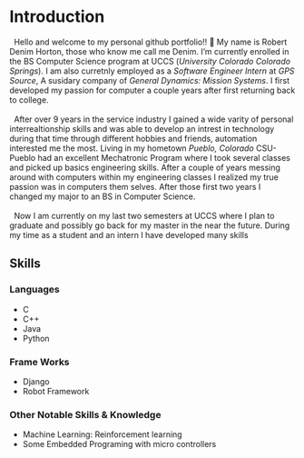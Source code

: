 # Introduction 

&nbsp; Hello and welcome to my personal github portfolio!! 👋 My name is Robert Denim Horton, those who know me call me Denim. I’m currently enrolled in the BS Computer Science program at UCCS (_University Colorado Colorado Springs_).  I am also curretnly employed as a _Software Engineer Intern_ at _GPS Source_, A susidary company of _General Dynamics: Mission Systems_.  I first developed my passion for computer a couple years after first returning back to college. <br/>
<br/>
&nbsp; After over 9 years in the service industry I gained a wide varity of personal interrealtionship skills and was able to develop an intrest in technology during that time through different hobbies and friends, automation interested me the most.  Living in my hometown _Pueblo, Colorado_  CSU-Pueblo had an excellent Mechatronic Program where I took several classes and picked up basics engineering skills.  After a couple of years messing around with computers within my engineering classes I realized my true passion was in computers them selves. After those first two years I changed my major to an BS in Computer Science. <br/>
<br/>
&nbsp;   Now I am currently on my last two semesters at UCCS where I plan to graduate and possibly go back for my master in the near the future.  During my time as a student and an intern I have developed many skills 

## Skills
### Languages
- C
- C++
- Java
- Python
### Frame Works
- Django
- Robot Framework 
### Other Notable Skills & Knowledge
- Machine Learning: Reinforcement learning  
- Some Embedded Programing with micro controllers


<!--
**DenimHorton/DenimHorton** is a ✨ _special_ ✨ repository because its `README.md` (this file) appears on your GitHub profile.

Here are some ideas to get you started:

- 🔭 I’m currently working on ...
- 🌱 I’m currently learning ...
- 👯 I’m looking to collaborate on ...
- 🤔 I’m looking for help with ...
- 💬 Ask me about ...
- 📫 How to reach me: ...
- 😄 Pronouns: ...
- ⚡ Fun fact: ...
-->
